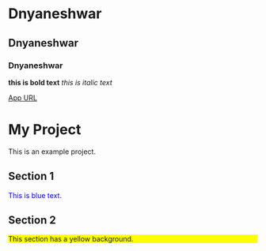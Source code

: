# Dnyaneshwar
## Dnyaneshwar
### Dnyaneshwar



**this is bold text**
*this is italic text*

[App URL](https://chat.openai.com)


# My Project

This is an example project.

## Section 1

<span style="color:blue">This is blue text.</span>

## Section 2

<div style="background-color:yellow">
This section has a yellow background.
</div>
